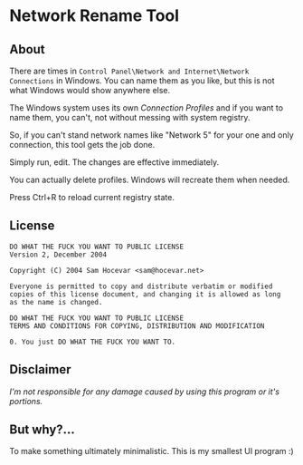 ﻿# Network Rename Tool

## About

There are times in `Control Panel\Network and Internet\Network Connections` in Windows.
You can name them as you like, but this is not what Windows would show anywhere else.

The Windows system uses its own _Connection Profiles_ and if you want to name them,
you can't, not without messing with system registry.

So, if you can't stand network names like "Network 5" for your one and only connection,
this tool gets the job done.

Simply run, edit. The changes are effective immediately.

You can actually delete profiles. Windows will recreate them when needed.

Press Ctrl+R to reload current registry state.

## License


```
DO WHAT THE FUCK YOU WANT TO PUBLIC LICENSE 
Version 2, December 2004 

Copyright (C) 2004 Sam Hocevar <sam@hocevar.net> 

Everyone is permitted to copy and distribute verbatim or modified 
copies of this license document, and changing it is allowed as long 
as the name is changed. 

DO WHAT THE FUCK YOU WANT TO PUBLIC LICENSE 
TERMS AND CONDITIONS FOR COPYING, DISTRIBUTION AND MODIFICATION 

0. You just DO WHAT THE FUCK YOU WANT TO.
```

## Disclaimer

_I'm not responsible for any damage caused by using this program or it's portions._


## But why?...

To make something ultimately minimalistic. This is my smallest UI program :)